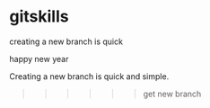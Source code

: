 # gitskills

creating a new branch is quick

happy new year

Creating a new branch is quick and simple.

>>>>>>get new branch
